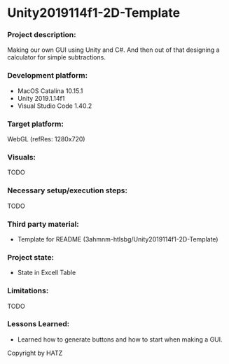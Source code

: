 # Unity2019114f1-2D-Template

### Project description: 
Making our own GUI using Unity and C#. And then out of that designing a calculator for simple subtractions.

### Development platform: 
- MacOS Catalina 10.15.1
- Unity 2019.1.14f1
- Visual Studio Code 1.40.2

### Target platform: 
WebGL (refRes: 1280x720)

### Visuals: 
TODO

### Necessary setup/execution steps: 
TODO

### Third party material: 
- Template for README (3ahmnm-htlsbg/Unity2019114f1-2D-Template)

### Project state: 
- State in Excell Table

### Limitations: 
TODO

### Lessons Learned: 
- Learned how to generate buttons and how to start when making a GUI.

Copyright by HATZ